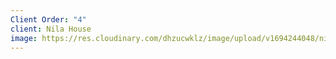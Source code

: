 ```yaml
---
Client Order: "4"
client: Nila House
image: https://res.cloudinary.com/dhzucwklz/image/upload/v1694244048/nilahouse-r_zzrpvw.png
---
```

